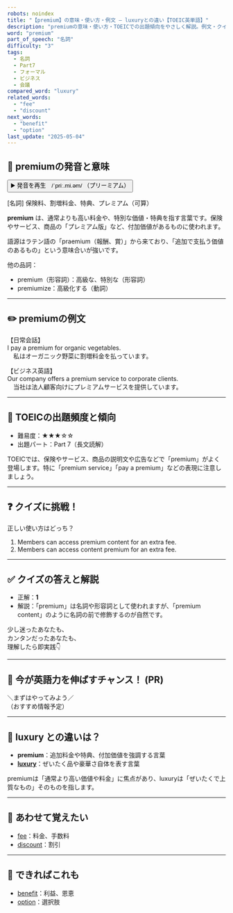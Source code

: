 ```yaml
---
robots: noindex
title: "【premium】の意味・使い方・例文 ― luxuryとの違い【TOEIC英単語】"
description: "premiumの意味・使い方・TOEICでの出題傾向をやさしく解説。例文・クイズ付きでluxuryとの違いもわかりやすく学べます。"
word: "premium"
part_of_speech: "名詞"
difficulty: "3"
tags:
  - 名詞
  - Part7
  - フォーマル
  - ビジネス
  - 会議
compared_word: "luxury"
related_words:
  - "fee"
  - "discount"
next_words:
  - "benefit"
  - "option"
last_update: "2025-05-04"
---
```


## 🔰 premiumの発音と意味

<button class="play-audio" onclick="playTTS('premium')">
  <span class="play-audio-main">
    ▶️ 発音を再生　/ˈpriː.mi.əm/
  </span>
  <span class="play-audio-sub">
    （プリーミアム）
  </span>
</button>

[名詞] 保険料、割増料金、特典、プレミアム（可算）

**premium** は、通常よりも高い料金や、特別な価値・特典を指す言葉です。保険やサービス、商品の「プレミアム版」など、付加価値があるものに使われます。

語源はラテン語の「praemium（報酬、賞）」から来ており、「追加で支払う価値のあるもの」という意味合いが強いです。

他の品詞：  
- premium（形容詞）：高級な、特別な（形容詞）
- premiumize：高級化する（動詞）

---

## ✏️ premiumの例文

【日常会話】  
I pay a premium for organic vegetables.  
　私はオーガニック野菜に割増料金を払っています。

【ビジネス英語】  
Our company offers a premium service to corporate clients.  
　当社は法人顧客向けにプレミアムサービスを提供しています。

---

## 🎯 TOEICの出題頻度と傾向

- 難易度：★★★☆☆
- 出題パート：Part 7（長文読解）

TOEICでは、保険やサービス、商品の説明文や広告などで「premium」がよく登場します。特に「premium service」「pay a premium」などの表現に注意しましょう。

---

## ❓ クイズに挑戦！

正しい使い方はどっち？

1. Members can access premium content for an extra fee.  
2. Members can access content premium for an extra fee.

---

## ✅ クイズの答えと解説

- 正解：**1**
- 解説：「premium」は名詞や形容詞として使われますが、「premium content」のように名詞の前で修飾するのが自然です。

少し迷ったあなたも、  
カンタンだったあなたも、  
理解したら即実践👇️

---

## 🚀 今が英語力を伸ばすチャンス！ (PR)

<div class="info-center">
＼まずはやってみよう／<br>  
（おすすめ情報予定）
</div>

---

## 🤔  luxury との違いは？

- **premium**：追加料金や特典、付加価値を強調する言葉
- **[luxury](/word/luxury/)**：ぜいたく品や豪華さ自体を表す言葉

premiumは「通常より高い価値や料金」に焦点があり、luxuryは「ぜいたくで上質なもの」そのものを指します。

---

## 🧩 あわせて覚えたい

- [fee](/word/fee/)：料金、手数料
- [discount](/word/discount/)：割引

---

## 📖 できればこれも

- [benefit](/word/benefit/)：利益、恩恵
- [option](/word/option/)：選択肢

<!-- cvid: aid23_bid08 -->

